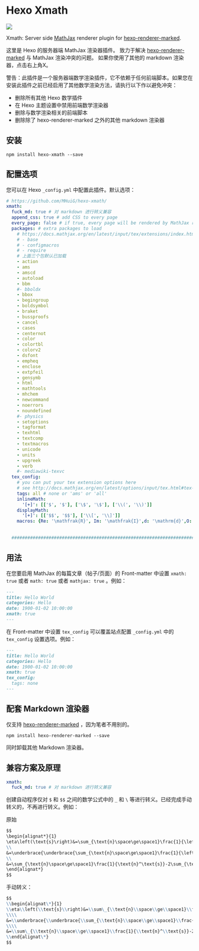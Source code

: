 # Hexo Xmath

[![](https://img.shields.io/npm/v/hexo-xmath.svg?style=flat-square)](https://www.npmjs.com/package/hexo-xmath)

Xmath: Server side [MathJax](http://www.mathjax.org/) renderer plugin for [hexo-renderer-marked](https://github.com/hexojs/hexo-renderer-marked).

这里是 Hexo 的服务器端 MathJax 渲染器插件。 致力于解决 [hexo-renderer-marked](https://github.com/hexojs/hexo-renderer-marked) 与 MathJax 渲染冲突的问题。 如果你使用了其他的 markdown 渲染器，点击右上角X。

警告：此插件是一个服务器端数学渲染插件，它不依赖于任何前端脚本。如果您在安装此插件之前已经启用了其他数学渲染方法，请执行以下作以避免冲突：

- 删除所有其他 Hexo 数学插件
- 在 Hexo 主题设置中禁用前端数学渲染器
- 删除与数学渲染相关的前端脚本
- 删除除了 hexo-renderer-marked 之外的其他 markdown 渲染器


## 安装

```shell
npm install hexo-xmath --save
```

## 配置选项

您可以在 Hexo `_config.yml` 中配置此插件。默认选项：

```yaml
# https://github.com/MHuiG/hexo-xmath/
xmath:
  fuck_md: true # 对 markdown 进行转义兼容
  append_css: true # add CSS to every page
  every_page: false # if true, every page will be rendered by MathJax regardless the `xmath` setting in Front-matter
  packages: # extra packages to load
    # https://docs.mathjax.org/en/latest/input/tex/extensions/index.html
    # - base
    # - configmacros
    # - require
    # 上面三个包默认已加载
    - action
    - ams
    - amscd
    - autoload
    - bbm
    #- bboldx
    - bbox
    - begingroup
    - boldsymbol
    - braket
    - bussproofs
    - cancel
    - cases
    - centernot
    - color
    - colortbl
    - colorv2
    - dsfont
    - empheq
    - enclose
    - extpfeil
    - gensymb
    - html
    - mathtools
    - mhchem
    - newcommand
    - noerrors
    - noundefined
    #- physics
    - setoptions
    - tagformat
    - texhtml
    - textcomp
    - textmacros
    - unicode
    - units
    - upgreek
    - verb
    #- mediawiki-texvc
  tex_config: 
    # you can put your tex extension options here
    # see http://docs.mathjax.org/en/latest/options/input/tex.html#tex-extension-options for more detail
    tags: all # none or 'ams' or 'all'
    inlineMath: 
      '[+]': [['$', '$'], ['\$', '\$'], ['\\(', '\\)']]
    displayMath: 
      '[+]': [['$$', '$$'], ['\\[', '\\]']]
    macros: {Re: '\mathfrak{R}', Im: '\mathfrak{I}',d: '\mathrm{d}',O: '\mathcal{O}',M: '\mathcal{M}',o: '\mathcal{o}',i: '\mathrm{i}',e: '\mathrm{e}'}
    
    
  ###########################################################################################

```

## 用法


在您要启用 MathJax 的每篇文章（帖子/页面）的 Front-matter 中设置 `xmath: true` 或者 `math: true` 或者 `mathjax: true` 。例如：

```md
---
title: Hello World
categories: Hello
date: 1900-01-02 10:00:00
xmath: true
---
```

在 Front-matter 中设置 `tex_config` 可以覆盖站点配置 `_config.yml` 中的 `tex_config` 设置选项。例如：

```md
---
title: Hello World
categories: Hello
date: 1900-01-02 10:00:00
xmath: true
tex_config: 
  tags: none
---
```

## 配套 Markdown 渲染器

仅支持  [hexo-renderer-marked](https://github.com/hexojs/hexo-renderer-marked) ，因为笔者不用别的。

```shell
npm install hexo-renderer-marked --save
```

同时卸载其他 Markdown 渲染器。


## 兼容方案及原理

```yaml
xmath:
  fuck_md: true # 对 markdown 进行转义兼容
```

创建自动程序仅对 `$` 和 `$$` 之间的数学公式中的 `_` 和 `\` 等进行转义。已经完成手动转义的，不再进行转义。例如：

原始

```md
$$
\begin{alignat*}{1}
\eta\left(\text{s}\right)&=\sum_{\text{n}\space\ge\space1}\frac{1}{\left(2\text{n}-1\right)^\text{s}}-\sum_{\text{n}\space\ge\space1}\frac{1}{\left(2\text{n}\right)^\text{s}}+\underbrace{\sum_{\text{n}\space\ge\space1}\frac{1}{\left(2\text{n}\right)^\text{s}}-\sum_{\text{n}\space\ge\space1}\frac{1}{\left(2\text{n}\right)^\text{s}}}_{=\space0}\\
\\
&=\underbrace{\underbrace{\sum_{\text{n}\space\ge\space1}\frac{1}{\left(2\text{n}-1\right)^\text{s}}}_\text{odd part}+\underbrace{\sum_{\text{n}\space\ge\space1}\frac{1}{\left(2\text{n}\right)^\text{s}}}_\text{even part}}_{\text{odd part}\space+\space\text{even part}}-\left\{\sum_{\text{n}\space\ge\space1}\frac{1}{\left(2\text{n}\right)^\text{s}}+\sum_{\text{n}\space\ge\space1}\frac{1}{\left(2\text{n}\right)^\text{s}}\right\}\\
\\
&=\sum_{\text{n}\space\ge\space1}\frac{1}{\text{n}^\text{s}}-2\sum_{\text{n}\space\ge\space1}\frac{1}{\left(2\text{n}\right)^\text{s}}
\end{alignat*}
$$
```

手动转义：

```md
$$
\\begin{alignat\*}{1}
\\eta\\left(\\text{s}\\right)&=\\sum\_{\\text{n}\\space\\ge\\space1}\\frac{1}{\\left(2\\text{n}-1\\right)^\\text{s}}-\\sum\_{\\text{n}\\space\\ge\\space1}\\frac{1}{\\left(2\\text{n}\\right)^\\text{s}}+\\underbrace{\\sum_{\\text{n}\\space\\ge\\space1}\\frac{1}{\\left(2\\text{n}\\right)^\\text{s}}-\\sum\_{\\text{n}\\space\\ge\\space1}\\frac{1}{\\left(2\\text{n}\\right)^\\text{s}}}\_{=\\space0}\\\\
\\\\
&=\\underbrace{\\underbrace{\\sum_{\\text{n}\\space\\ge\\space1}\\frac{1}{\\left(2\\text{n}-1\\right)^\\text{s}}}\_\\text{odd part}+\\underbrace{\\sum_{\\text{n}\\space\\ge\\space1}\\frac{1}{\\left(2\\text{n}\\right)^\\text{s}}}\_\\text{even part}}\_{\\text{odd part}\\space+\\space\\text{even part}}-\\left\\{\\sum\_{\\text{n}\\space\\ge\\space1}\\frac{1}{\\left(2\\text{n}\\right)^\\text{s}}+\\sum\_{\\text{n}\\space\\ge\\space1}\\frac{1}{\\left(2\\text{n}\\right)^\\text{s}}\\right\\}\\\\
\\\\
&=\\sum\_{\\text{n}\\space\\ge\\space1}\\frac{1}{\\text{n}^\\text{s}}-2\\sum\_{\\text{n}\\space\\ge\\space1}\\frac{1}{\\left(2\\text{n}\\right)^\\text{s}}
\\end{alignat\*}
$$
```















